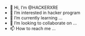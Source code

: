 - 👋 Hi, I’m @HACKERXRE
- 👀 I’m interested in hacker program
- 🌱 I’m currently learning ...
- 💞️ I’m looking to collaborate on ...
- 📫 How to reach me ...

<!---
HACKERXRE/HACKERXRE is a ✨ special ✨ repository because its `README.md` (this file) appears on your GitHub profile.
You can click the Preview link to take a look at your changes.
--->
